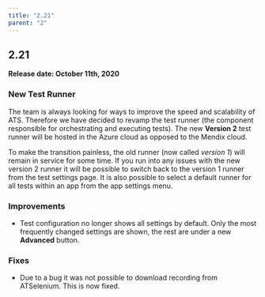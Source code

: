 ```yaml
---
title: "2.21"
parent: "2"
---
```


## 2.21

**Release date: October 11th, 2020**

### New Test Runner

The team is always looking for ways to improve the speed and scalability of ATS.
Therefore we have decided to revamp the test runner (the component responsible for orchestrating and executing tests).
The new **Version 2** test runner will be hosted in the Azure cloud as opposed to the Mendix cloud.

To make the transition painless, the old runner (now called *version 1*) will remain in service for some time.
If you run into any issues with the new version 2 runner it will be possible to switch back to the version 1 runner from the test settings page.
It is also possible to select a default runner for all tests within an app from the app settings menu.

### Improvements

* Test configuration no longer shows all settings by default. Only the most frequently changed settings are shown, the rest are under a new **Advanced** button.

### Fixes

* Due to a bug it was not possible to download recording from ATSelenium. This is now fixed.


